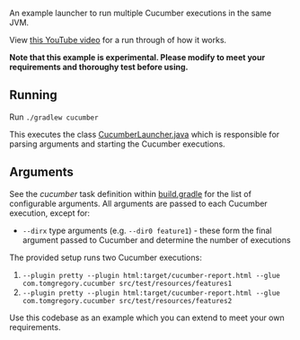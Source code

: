 An example launcher to run multiple Cucumber executions in the same JVM.

View [this YouTube video](https://youtu.be/oohJSnhwnBk) for a run through of how it works.

**Note that this example is experimental. Please modify to meet your requirements and thoroughy test before using.** 

## Running

Run `./gradlew cucumber`

This executes the class [CucumberLauncher.java](src/test/java/com/tomgregory/cucumber/CucumberLauncher.java)
which is responsible for parsing arguments and starting the Cucumber executions.

## Arguments

See the *cucumber* task definition within [build.gradle](build.gradle) for the list of configurable arguments.
All arguments are passed to each Cucumber execution, except for:

* `--dirx` type arguments (e.g. `--dir0 feature1`) - these form the final argument passed to Cucumber and determine the number of executions

The provided setup runs two Cucumber executions:

1. `--plugin pretty --plugin html:target/cucumber-report.html --glue com.tomgregory.cucumber src/test/resources/features1`
2. `--plugin pretty --plugin html:target/cucumber-report.html --glue com.tomgregory.cucumber src/test/resources/features2`

Use this codebase as an example which you can extend to meet your own requirements.
